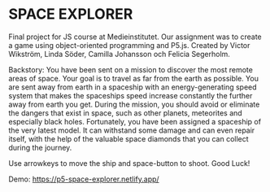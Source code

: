 # SPACE EXPLORER
Final project for JS course at Medieinstitutet. 
Our assignment was to create a game using object-oriented programming and P5.js.
Created by Victor Wikström, Linda Söder, Camilla Johansson och Felicia Segerholm.

Backstory:
You have been sent on a mission to discover the most remote areas of space. Your goal is to travel as far from the earth as possible. You are sent away from earth in a spaceship with an energy-generating speed system that makes the spaceships speed increase constantly the further away from earth you get. During the mission, you should avoid or eliminate the dangers that exist in space, such as other planets, meteorites and especially black holes. Fortunately, you have been assigned a spaceship of the very latest model. It can withstand some damage and can even repair itself, with the help of the valuable space diamonds that you can collect during the journey.

Use arrowkeys to move the ship and space-button to shoot. Good Luck! 

Demo: https://p5-space-explorer.netlify.app/




